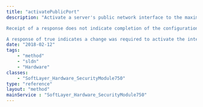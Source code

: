 ```yaml
---
title: "activatePublicPort"
description: "Activate a server's public network interface to the maximum available speed. This operation is an alias for [SoftLayer_Hardware_Server::setPublicNetworkInterfaceSpeed](reference/services/SoftLayer_Hardware_Server/setPublicNetworkInterfaceSpeed) with a $newSpeed of -1 and a $redundancy of 'redundant' or unspecified (which results in the best available redundancy state). 

Receipt of a response does not indicate completion of the configuration change. Any subsequent attempts to request the interface change speed or state, while changes are pending, will result in a busy error. 

A response of true indicates a change was required to activate the interface; thus changes are pending. A response of false indicates the interface was already active, and thus no changes are pending. "
date: "2018-02-12"
tags:
    - "method"
    - "sldn"
    - "Hardware"
classes:
    - "SoftLayer_Hardware_SecurityModule750"
type: "reference"
layout: "method"
mainService : "SoftLayer_Hardware_SecurityModule750"
---
```

